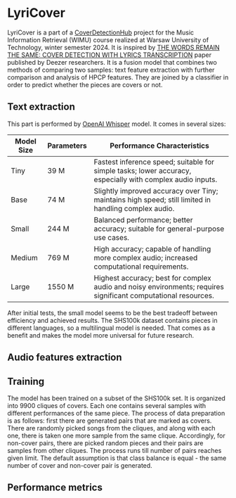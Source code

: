 # LyriCover

LyriCover is a part of a [CoverDetectionHub](https://github.com/cncPomper/CoverDetectionHub) project for the Music Information Retrieval (WIMU) course realized at Warsaw University of Technology, winter semester 2024. It is inspired by [THE WORDS REMAIN THE SAME: COVER DETECTION WITH LYRICS TRANSCRIPTION](https://archives.ismir.net/ismir2021/paper/000089.pdf) paper published by Deezer researchers.
It is a fusion model that combines two methods of comparing two samples: text feature extraction with further comparison and analysis of HPCP features. They are joined by a classifier in order to predict whether the pieces are covers or not.


## Text extraction

This part is performed by [OpenAI Whisper](https://github.com/openai/whisper) model. It comes in several sizes:

| Model Size | Parameters | Performance Characteristics                                                                                   |
|------------|------------|----------------------------------------------------------------------------------------------------------------|
| Tiny       | 39 M       | Fastest inference speed; suitable for simple tasks; lower accuracy, especially with complex audio inputs.       |
| Base       | 74 M       | Slightly improved accuracy over Tiny; maintains high speed; still limited in handling complex audio.            |
| Small      | 244 M      | Balanced performance; better accuracy; suitable for general-purpose use cases.                                  |
| Medium     | 769 M      | High accuracy; capable of handling more complex audio; increased computational requirements.                     |
| Large      | 1550 M     | Highest accuracy; best for complex audio and noisy environments; requires significant computational resources.   |

After initial tests, the small model seems to be the best tradeoff between efficiency and achieved results. The SHS100k dataset contains pieces in different languages, so a multilingual model is needed. That comes as a benefit and makes the model more universal for future research. 


## Audio features extraction



## Training

The model has been trained on a subset of the SHS100k set. It is organized into 9900 cliques of covers. Each one contains several samples with different performances of the same piece. The process of data preparation is as follows: first there are generated pairs that are marked as covers. There are randomly picked songs from the cliques, and along with each one, there is taken one more sample from the same clique. Accordingly, for non-cover pairs, there are picked random pieces and their pairs are samples from other cliques.
The process runs till number of pairs reaches given limit. The default assumption is that class balance is equal - the same number of cover and non-cover pair is generated.


## Performance metrics


